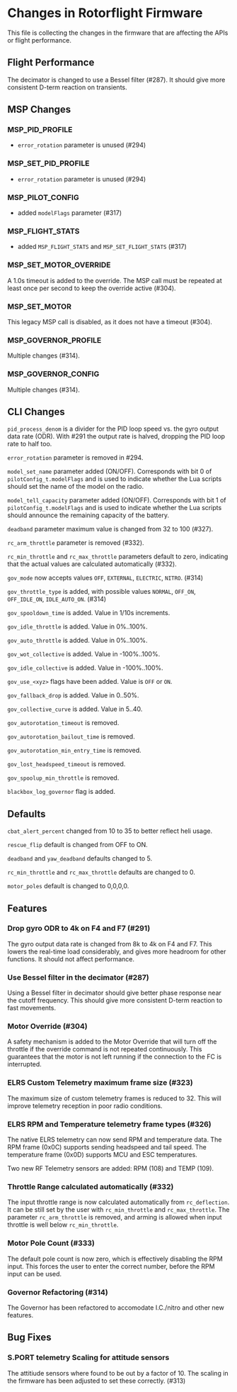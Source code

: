 # Changes in Rotorflight Firmware

This file is collecting the changes in the firmware that are affecting
the APIs or flight performance.


## Flight Performance

The decimator is changed to use a Bessel filter (#287). It should give more
consistent D-term reaction on transients.


## MSP Changes

### MSP_PID_PROFILE

- `error_rotation` parameter is unused (#294)

### MSP_SET_PID_PROFILE

- `error_rotation` parameter is unused (#294)

### MSP_PILOT_CONFIG

- added `modelFlags` parameter (#317)

### MSP_FLIGHT_STATS

- added `MSP_FLIGHT_STATS` and `MSP_SET_FLIGHT_STATS` (#317)

### MSP_SET_MOTOR_OVERRIDE

A 1.0s timeout is added to the override. The MSP call must be repeated
at least once per second to keep the override active (#304).

### MSP_SET_MOTOR

This legacy MSP call is disabled, as it does not have a timeout (#304).

### MSP_GOVERNOR_PROFILE

Multiple changes (#314).

### MSP_GOVERNOR_CONFIG

Multiple changes (#314).


## CLI Changes

`pid_process_denom` is a divider for the PID loop speed vs. the gyro
output data rate (ODR). With #291 the output rate is halved, dropping
the PID loop rate to half too.

`error_rotation` parameter is removed in #294.

`model_set_name` parameter added (ON/OFF). Corresponds with bit 0 of `pilotConfig_t.modelFlags` and is used to indicate whether the Lua scripts should set the name of the model on the radio.

`model_tell_capacity` parameter added (ON/OFF). Corresponds with bit 1 of `pilotConfig_t.modelFlags` and is used to indicate whether the Lua scripts should announce the remaining capacity of the battery.

`deadband` parameter maximum value is changed from 32 to 100 (#327).

`rc_arm_throttle` parameter is removed (#332).

`rc_min_throttle` and `rc_max_throttle` parameters default to zero, indicating that
the actual values are calculated automatically (#332).

`gov_mode` now accepts values `OFF`, `EXTERNAL`, `ELECTRIC`, `NITRO`. (#314)

`gov_throttle_type` is added, with possible values `NORMAL`, `OFF_ON`, `OFF_IDLE_ON`, `IDLE_AUTO_ON`. (#314)

`gov_spooldown_time` is added. Value in 1/10s increments.

`gov_idle_throttle` is added. Value in 0%..100%.

`gov_auto_throttle` is added. Value in 0%..100%.

`gov_wot_collective` is added. Value in -100%..100%.

`gov_idle_collective` is added. Value in -100%..100%.

`gov_use_<xyz>` flags have been added. Value is `OFF` or `ON`.

`gov_fallback_drop` is added. Value in 0..50%.

`gov_collective_curve` is added. Value in 5..40.

`gov_autorotation_timeout` is removed.

`gov_autorotation_bailout_time` is removed.

`gov_autorotation_min_entry_time` is removed.

`gov_lost_headspeed_timeout` is removed.

`gov_spoolup_min_throttle` is removed.

`blackbox_log_governor` flag is added.


## Defaults

`cbat_alert_percent` changed from 10 to 35 to better reflect heli usage.

`rescue_flip` default is changed from OFF to ON.

`deadband` and `yaw_deadband` defaults changed to 5.

`rc_min_throttle` and `rc_max_throttle` defaults are changed to 0.

`motor_poles` default is changed to 0,0,0,0.


## Features

### Drop gyro ODR to 4k on F4 and F7 (#291)

The gyro output data rate is changed from 8k to 4k on F4 and F7.
This lowers the real-time load considerably, and gives more headroom for
other functions. It should not affect performance.

### Use Bessel filter in the decimator (#287)

Using a Bessel filter in decimator should give better phase response
near the cutoff frequency. This should give more consistent D-term
reaction to fast movements.

### Motor Override (#304)

A safety mechanism is added to the Motor Override that will turn off the throttle
if the override command is not repeated continuously. This guarantees that
the motor is not left running if the connection to the FC is interrupted.

### ELRS Custom Telemetry maximum frame size (#323)

The maximum size of custom telemetry frames is reduced to 32.
This will improve telemetry reception in poor radio conditions.

### ELRS RPM and Temperature telemetry frame types (#326)

The native ELRS telemetry can now send RPM and temperature data.
The RPM frame (0x0C) supports sending headspeed and tail speed.
The temperature frame (0x0D) supports MCU and ESC temperatures.

Two new RF Telemetry sensors are added: RPM (108) and TEMP (109).

### Throttle Range calculated automatically (#332)

The input throttle range is now calculated automatically from `rc_deflection`.
It can be still set by the user with `rc_min_throttle` and `rc_max_throttle`.
The parameter `rc_arm_throttle` is removed, and arming is allowed when
input throttle is well below `rc_min_throttle`.

### Motor Pole Count (#333)

The default pole count is now zero, which is effectively disabling the RPM input.
This forces the user to enter the correct number, before the RPM input can be used.

### Governor Refactoring (#314)

The Governor has been refactored to accomodate I.C./nitro and other new features.


## Bug Fixes

### S.PORT telemetry Scaling for attitude sensors

The attitiude sensors where found to be out by a factor of 10.  The scaling
in the firmware has been adjusted to set these correctly. (#313)